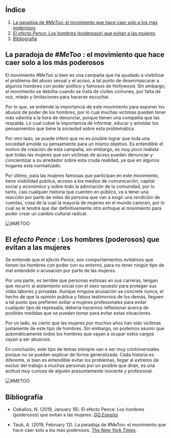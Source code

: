 ## Índice

1. [La paradoja de _#MeToo_: el movimiento que hace caer solo a los más poderosos](#La-paradoja-de-metoo-el-movimiento-que-hace-caer-solo-a-los-más-poderosos)
2. [_El efecto Pence_: Los hombres (poderosos) que evitan a las mujeres](#El-efecto-pence-los-hombres-poderosos-que-evitan-a-las-mujeres)
3. [Bibliografía](#Bibliografía)

## La paradoja de _#MeToo_ : el movimiento que hace caer solo a los más poderosos

El movimiento _#MeToo_ si bien es una campaña que ha ayudado a visibilizar el problema del abuso sexual y el acoso, a tal punto de desenmascarar a algunos hombres con poder político y famosos de Hollywood. Sin embargo, el movimiento se debilita cuando se trata de civiles comunes, por falta de voz, miedo y limitaciones para hacerse escuchar.

Por lo que, se entiende la importancia de este movimiento para exponer los abusos de poder de los hombres, por lo cual muchas victimas pueden tener más valentía a la hora de denunciar, porque tienen una compañía que las respalda. Lo cual cubre la importancia de informar, educar y amoldar los pensamientos que tiene la sociedad sobre esta problemática.

Por otro lado, se puede inferir que no es posible lograr que toda una sociedad amolde su pensamiento para un mismo objetivo. Es entendible el motivo de creación de esta campaña, sin embargo, es muy poco realista que todas las mujeres que son víctimas de acoso puedan denunciar y concientizar a su alrededor sobre esta cruda realidad, ya que en algunos hogares esta normalizado.

Por último, para las mujeres famosas que participan en este movimiento, tiene visibilidad publica, acceso a los medios de comunicación, capital social y económico y sobre todo la admiración de la comunidad, por lo tanto, casi cualquier historia que cuenten en público, va a tener una reacción por parte de miles de persona que van a exigir una rendición de cuentas, cosa de la cual la mayoría de mujeres en el mundo carecen, por lo cual se le tendrá que dar definitivamente otro enfoque al movimiento para poder crear un cambio cultural radical.

![#METOO](https://s.rfi.fr/media/display/7b235ada-0ed2-11ea-91d1-005056a9aa4d/w:980/p:16x9/metoo-moving-forward-vs3.jpg)

## El _efecto Pence_ : Los hombres (poderosos) que evitan a las mujeres
Se entiende que el _efecto Pence_, son comportamientos evitativos que tienen los hombres con poder con su entorno, para no tener ningún tipo de mal entendido o acusación por parte de las mujeres.

Por una parte, es terrible que personas exitosas en sus carreras, tengan que recurrir al aislamiento social con el sexo opuesto para proteger sus vidas labores y privadas. Aunque ninguna acusación se concrete nunca, el hecho de que la opinión publica y falsos testimonios de los demás, lleguen a tal punto que prefieren exiliar a mujeres profesionales para evitar cualquier tipo de represalia, debería hacernos reflexionar acerca de posibles medidas que se puedan tomar para evitar estas situaciones.

Por un lado, es cierto que las mujeres por muchos años han sido victimas justamente de este tipo de hombres. Sin embargo, no podemos asumir que automáticamente todos los hombres que vayan a ocupar estos cargos vayan a ser abusivos. 

En conclusión, este tipo de temas siempre van a ser muy controversiales porque no se pueden explicar de forma generalizada. Cada historia es diferente, si bien es entendible evitar los problemas, llegar al extremo de excluir del trabajo a muchas personas por un posible que dirán, es una actitud muy curiosa de alguien presuntamente inocente y profesional.

![#METOO](https://phantom-elmundo.unidadeditorial.es/6118f600810c3733b4822d96a50c9f80/resize/828/f/webp/assets/multimedia/imagenes/2019/05/13/15577363475231.jpg)

## Bibliografía
- Ceballos, N. (2019, January 16). El efecto Pence: Los hombres (poderosos) que evitan a las mujeres. [_GQ España_](https://www.revistagq.com/noticias/politica/articulos/efecto-pence-hombres-poderosos-evitan-mujeres/32690).

- Taub, A. (2019, February 12). La paradoja de #MeToo: el movimiento que hace caer solo a los más poderosos. [_The New York Times_](https://www.nytimes.com/es/2019/02/12/espanol/me-too-oscar-arias-sanchez.html).
